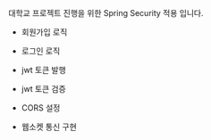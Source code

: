 대학교 프로젝트 진행을 위한 Spring Security 적용 입니다.

- 회원가입 로직
- 로그인 로직
- jwt 토큰 발행
- jwt 토큰 검증
- CORS 설정

- 웹소켓 통신 구현

